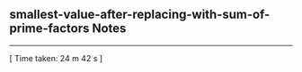 <h2>smallest-value-after-replacing-with-sum-of-prime-factors Notes</h2><hr>[ Time taken: 24 m 42 s ]
